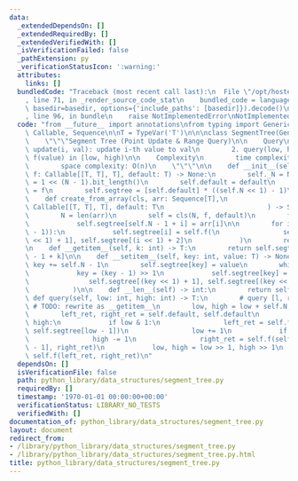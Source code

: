 ```yaml
---
data:
  _extendedDependsOn: []
  _extendedRequiredBy: []
  _extendedVerifiedWith: []
  _isVerificationFailed: false
  _pathExtension: py
  _verificationStatusIcon: ':warning:'
  attributes:
    links: []
  bundledCode: "Traceback (most recent call last):\n  File \"/opt/hostedtoolcache/Python/3.9.1/x64/lib/python3.9/site-packages/onlinejudge_verify/documentation/build.py\"\
    , line 71, in _render_source_code_stat\n    bundled_code = language.bundle(stat.path,\
    \ basedir=basedir, options={'include_paths': [basedir]}).decode()\n  File \"/opt/hostedtoolcache/Python/3.9.1/x64/lib/python3.9/site-packages/onlinejudge_verify/languages/python.py\"\
    , line 96, in bundle\n    raise NotImplementedError\nNotImplementedError\n"
  code: "from __future__ import annotations\nfrom typing import Generic, TypeVar,\
    \ Callable, Sequence\n\nT = TypeVar('T')\n\n\nclass SegmentTree(Generic[T]):\n\
    \    \"\"\"Segment Tree (Point Update & Range Query)\n\n    Query\n        1.\
    \ update(i, val): update i-th value to val\n        2. query(low, high): find\
    \ f(value) in [low, high)\n\n    Complexity\n        time complexity: O(log n)\n\
    \        space complexity: O(n)\n    \"\"\"\n\n    def __init__(self, N: int,\
    \ f: Callable[[T, T], T], default: T) -> None:\n        self._N = N\n        self.N\
    \ = 1 << (N - 1).bit_length()\n        self.default = default\n        self.f\
    \ = f\n        self.segtree = [self.default] * ((self.N << 1) - 1)\n\n    @classmethod\n\
    \    def create_from_array(cls, arr: Sequence[T],\n                          f:\
    \ Callable[[T, T], T], default: T\n                          ) -> SegmentTree[T]:\n\
    \        N = len(arr)\n        self = cls(N, f, default)\n        for i in range(N):\n\
    \            self.segtree[self.N - 1 + i] = arr[i]\n\n        for i in reversed(range(self.N\
    \ - 1)):\n            self.segtree[i] = self.f(\n                self.segtree[(i\
    \ << 1) + 1], self.segtree[(i << 1) + 2]\n            )\n        return self\n\
    \n    def __getitem__(self, k: int) -> T:\n        return self.segtree[self.N\
    \ - 1 + k]\n\n    def __setitem__(self, key: int, value: T) -> None:\n       \
    \ key += self.N - 1\n        self.segtree[key] = value\n        while key > 0:\n\
    \            key = (key - 1) >> 1\n            self.segtree[key] = self.f(\n \
    \               self.segtree[(key << 1) + 1], self.segtree[(key << 1) + 2]\n \
    \           )\n\n    def __len__(self) -> int:\n        return self._N\n\n   \
    \ def query(self, low: int, high: int) -> T:\n        # query [l, r)\n       \
    \ # TODO: rewrite as __getitem__\n        low, high = low + self.N, high + self.N\n\
    \        left_ret, right_ret = self.default, self.default\n        while low <\
    \ high:\n            if low & 1:\n                left_ret = self.f(left_ret,\
    \ self.segtree[low - 1])\n                low += 1\n            if high & 1:\n\
    \                high -= 1\n                right_ret = self.f(self.segtree[high\
    \ - 1], right_ret)\n            low, high = low >> 1, high >> 1\n        return\
    \ self.f(left_ret, right_ret)\n"
  dependsOn: []
  isVerificationFile: false
  path: python_library/data_structures/segment_tree.py
  requiredBy: []
  timestamp: '1970-01-01 00:00:00+00:00'
  verificationStatus: LIBRARY_NO_TESTS
  verifiedWith: []
documentation_of: python_library/data_structures/segment_tree.py
layout: document
redirect_from:
- /library/python_library/data_structures/segment_tree.py
- /library/python_library/data_structures/segment_tree.py.html
title: python_library/data_structures/segment_tree.py
---
```


